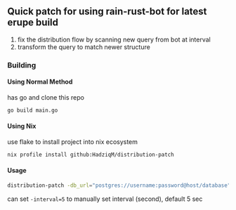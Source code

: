 ## Quick patch for using rain-rust-bot for latest erupe build

1. fix the distribution flow by scanning new query from bot at interval
2. transform the query to match newer structure

### Building

#### Using Normal Method

has go and clone this repo

```sh
go build main.go
```
#### Using Nix

use flake to install project into nix ecosystem

```sh
nix profile install github:HadziqM/distribution-patch
```

#### Usage

```sh
distribution-patch -db_url="postgres://username:password@host/database"
```

can set `-interval=5` to manually set interval (second), default 5 sec

